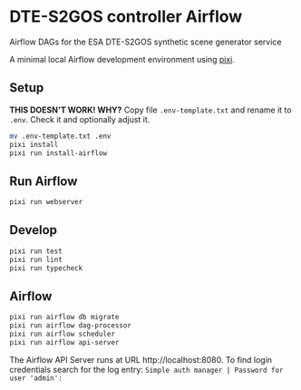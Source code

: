 # DTE-S2GOS controller Airflow

Airflow DAGs for the ESA DTE-S2GOS synthetic scene generator service

A minimal local Airflow development environment using [pixi](https://pixi.sh).

## Setup

**THIS DOESN'T WORK! WHY?**
Copy file `.env-template.txt` and rename it to `.env`. Check it and optionally adjust it.

```bash
mv .env-template.txt .env
pixi install
pixi run install-airflow
```

## Run Airflow

```bash
pixi run webserver
```

## Develop

```bash
pixi run test
pixi run lint
pixi run typecheck
```

## Airflow

```bash
pixi run airflow db migrate
pixi run airflow dag-processor
pixi run airflow scheduler
pixi run airflow api-server
```

The Airflow API Server runs at URL http://localhost:8080.
To find login credentials search for the log entry:
```Simple auth manager | Password for user 'admin':```

